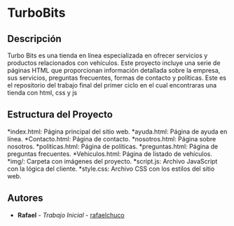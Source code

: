 # TurboBits
## Descripción
Turbo Bits es una tienda en línea especializada en ofrecer servicios y productos relacionados con vehículos. Este proyecto incluye una serie de páginas HTML que proporcionan información detallada sobre la empresa, sus servicios, preguntas frecuentes, formas de contacto y políticas.
Este es el repositorio del trabajo final del primer ciclo en el cual encontraras una tienda con html, css y js

## Estructura del Proyecto
*index.html: Página principal del sitio web.
*ayuda.html: Página de ayuda en línea.
*Contacto.html: Página de contacto.
*nosotros.html: Página sobre nosotros.
*politicas.html: Página de políticas.
*preguntas.html: Página de preguntas frecuentes.
*Vehiculos.html: Página de listado de vehículos.
*img/: Carpeta con imágenes del proyecto.
*script.js: Archivo JavaScript con la lógica del cliente.
*style.css: Archivo CSS con los estilos del sitio web.

## Autores
* **Rafael** - *Trabajo Inicial* - [rafaelchuco]()
